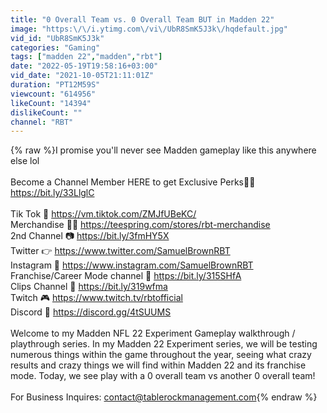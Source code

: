 ```yaml
---
title: "0 Overall Team vs. 0 Overall Team BUT in Madden 22"
image: "https:\/\/i.ytimg.com\/vi\/UbR8SmK5J3k\/hqdefault.jpg"
vid_id: "UbR8SmK5J3k"
categories: "Gaming"
tags: ["madden 22","madden","rbt"]
date: "2022-05-19T19:58:16+03:00"
vid_date: "2021-10-05T21:11:01Z"
duration: "PT12M59S"
viewcount: "614956"
likeCount: "14394"
dislikeCount: ""
channel: "RBT"
---
```

{% raw %}I promise you'll never see Madden gameplay like this anywhere else lol<br /><br />Become a Channel Member HERE to get Exclusive Perks👊🙌 <a rel="nofollow" target="blank" href="https://bit.ly/33LlglC">https://bit.ly/33LlglC</a><br /><br />Tik Tok 🤙 <a rel="nofollow" target="blank" href="https://vm.tiktok.com/ZMJfUBeKC/﻿">https://vm.tiktok.com/ZMJfUBeKC/﻿</a><br />Merchandise 👕👖 <a rel="nofollow" target="blank" href="https://teespring.com/stores/rbt-merchandise">https://teespring.com/stores/rbt-merchandise</a><br />2nd Channel 📷 <a rel="nofollow" target="blank" href="https://bit.ly/3fmHY5X">https://bit.ly/3fmHY5X</a><br />Twitter 👉 <a rel="nofollow" target="blank" href="https://www.twitter.com/SamuelBrownRBT">https://www.twitter.com/SamuelBrownRBT</a> <br />Instagram 🤳 <a rel="nofollow" target="blank" href="https://www.instagram.com/SamuelBrownRBT">https://www.instagram.com/SamuelBrownRBT</a> <br />Franchise/Career Mode channel 🏈 <a rel="nofollow" target="blank" href="https://bit.ly/315SHfA">https://bit.ly/315SHfA</a> <br />Clips Channel 🎥 <a rel="nofollow" target="blank" href="https://bit.ly/319wfma">https://bit.ly/319wfma</a><br />Twitch 🎮 <a rel="nofollow" target="blank" href="https://www.twitch.tv/rbtofficial">https://www.twitch.tv/rbtofficial</a><br />Discord 👾 <a rel="nofollow" target="blank" href="https://discord.gg/4tSUUMS">https://discord.gg/4tSUUMS</a><br /><br />Welcome to my Madden NFL 22 Experiment Gameplay walkthrough / playthrough series. In my Madden 22 Experiment series, we will be testing numerous things within the game throughout the year, seeing what crazy results and crazy things we will find within Madden 22 and its franchise mode. Today, we see play with a 0 overall team vs another 0 overall team!<br /><br />For Business Inquires: contact@tablerockmanagement.com{% endraw %}
